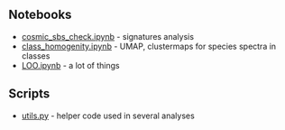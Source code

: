 

## Notebooks

- [cosmic_sbs_check.ipynb](./cosmic_sbs_check.ipynb) - signatures analysis
- [class_homogenity.ipynb](./class_homogenity.ipynb) - UMAP, clustermaps for species spectra in classes
- [LOO.ipynb](./LOO.ipynb) - a lot of things

## Scripts

- [utils.py](./utils.py) - helper code used in several analyses
